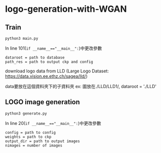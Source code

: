 # logo-generation-with-WGAN

## Train
```
python3 main.py
```

In line 101(```if __name__=="__main__":```)中更改參數

```
dataroot = path to database
path_res = path to output ckp and config
```
download logo data from LLD (Large Logo Dataset: https://data.vision.ee.ethz.ch/sagea/lld/)

data要放在這個資料夾下的子資料夾 ex: 圖放在./LLD/LLD1/, dataroot = './LLD'

## LOGO image generation
```
python3 generate.py
```

In line 20(```if __name__=="__main__":```)中更改參數
```
config = path to config
weights = path to ckp
output_dir = path to output images
nimages = number of images
```
